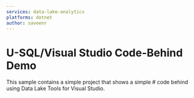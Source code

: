 ```yaml
---
services: data-lake-analytics
platforms: dotnet
author: saveenr
---
```


# U-SQL/Visual Studio Code-Behind Demo

This sample contains a simple project that shows a simple # code behind using Data Lake Tools for Visual Studio.
